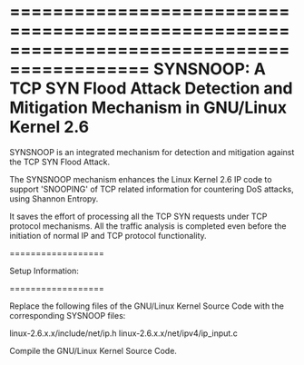 ===========================================================================================
SYNSNOOP: A TCP SYN Flood Attack Detection and Mitigation Mechanism in GNU/Linux Kernel 2.6
===========================================================================================

SYNSNOOP is an integrated mechanism for detection and mitigation against the TCP SYN Flood 
Attack. 

The SYNSNOOP mechanism enhances the Linux Kernel 2.6 IP code to support 'SNOOPING' of TCP 
related information for countering DoS attacks, using Shannon Entropy.

It saves the effort of processing all the TCP SYN requests under TCP protocol mechanisms. 
All the traffic analysis is completed even before the initiation of normal IP and TCP 
protocol functionality. 

==================

Setup Information:

==================

Replace the following files of the GNU/Linux Kernel Source Code with the corresponding 
SYSNOOP files:

linux-2.6.x.x/include/net/ip.h
linux-2.6.x.x/net/ipv4/ip_input.c

Compile the GNU/Linux Kernel Source Code.



